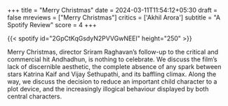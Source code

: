 +++
title = "Merry Christmas"
date = 2024-03-11T11:54:12+05:30
draft = false
mreviews = ["Merry Christmas"]
critics = ['Akhil Arora']
subtitle = "A Spotify Review"
score = 4
+++

{{< spotify id="2GpCtKqGsdyN2PVVGwNEEl" height="250" >}}

Merry Christmas, director Sriram Raghavan’s follow-up to the critical and commercial hit Andhadhun, is nothing to celebrate. We discuss the film’s lack of discernible aesthetic, the complete absence of any spark between stars Katrina Kaif and Vijay Sethupathi, and its baffling climax. Along the way, we discuss the decision to reduce an important child character to a plot device, and the increasingly illogical behaviour displayed by both central characters.
